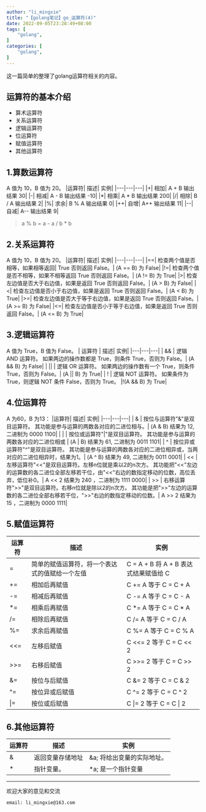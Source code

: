 ```yaml
---
author: "li_mingxie"
title: "【golang笔记】go_运算符(4)"
date: 2022-09-05T23:28:49+08:00
tags: [
    "golang",
]
categories: [
    "golang",
]
---
```


这一篇简单的整理了golang运算符相关的内容。<!--more-->

## 运算符的基本介绍

* 算术运算符
* 关系运算符
* 逻辑运算符
* 位运算符
* 赋值运算符
* 其他运算符

## 1.算数运算符

A 值为 10，B 值为 20。
|运算符| 描述| 实例|
|---|---|---|
|+| 相加| A + B 输出结果 30|
|-| 相减| A - B 输出结果 -10|
|*| 相乘| A * B 输出结果 200|
|/| 相除| B / A 输出结果 2|
|%| 求余| B % A 输出结果 0|
|++| 自增| A++ 输出结果 11|
|--| 自减| A-- 输出结果 9|

> a % b = a - a / b * b

## 2.关系运算符

A 值为 10，B 值为 20。
|运算符| 描述| 实例|
|---|---|---|
|==| 检查两个值是否相等，如果相等返回| True 否则返回 False。| (A == B) 为 False|
|!=| 检查两个值是否不相等，如果不相等返回 True 否则返回 False。| (A != B) 为 True|
|>| 检查左边值是否大于右边值，如果是返回 True 否则返回 False。| (A > B) 为 False|
|<| 检查左边值是否小于右边值，如果是返回 True 否则返回 False。| (A < B) 为 True|
|>=| 检查左边值是否大于等于右边值，如果是返回 True 否则返回 False。| (A >= B) 为 False|
|<=| 检查左边值是否小于等于右边值，如果是返回 True 否则返回 False。| (A <= B) 为 True|

## 3.逻辑运算符

A 值为 True，B 值为 False。
| 运算符 | 描述| 实例|
|---|---|---|
| && | 逻辑 AND 运算符。 如果两边的操作数都是 True，则条件 True，否则为 False。| (A && B) 为 False|
| \|\| | 逻辑 OR 运算符。 如果两边的操作数有一个 True，则条件 True，否则为 False。| (A \|\| B) 为 True|
| ! | 逻辑 NOT 运算符。 如果条件为 True，则逻辑 NOT 条件 False，否则为 True。 |!(A && B) 为 True|

## 4.位运算符

A 为60，B 为13：
|运算符| 描述| 实例|
|---|---|---|
| & | 按位与运算符"&"是双目运算符。 其功能是参与运算的两数各对应的二进位相与。| (A & B) 结果为 12, 二进制为 0000 1100|
| \| | 按位或运算符"\|"是双目运算符。 其功能是参与运算的两数各对应的二进位相或 | (A \| B) 结果为 61, 二进制为 0011 1101|
| ^ | 按位异或运算符"^"是双目运算符。 其功能是参与运算的两数各对应的二进位相异或，当两对应的二进位相异时，结果为1。| (A ^ B) 结果为 49, 二进制为 0011 0001|
| << | 左移运算符"<<"是双目运算符。左移n位就是乘以2的n次方。 其功能把"<<"左边的运算数的各二进位全部左移若干位，由"<<"右边的数指定移动的位数，高位丢弃，低位补0。| A << 2 结果为 240 ，二进制为 1111 0000|
| >> | 右移运算符">>"是双目运算符。右移n位就是除以2的n次方。 其功能是把">>"左边的运算数的各二进位全部右移若干位，">>"右边的数指定移动的位数。| A >> 2 结果为 15 ，二进制为 0000 1111|

## 5.赋值运算符

| 运算符| 描述 |实例|
|---|---|---|
| = | 简单的赋值运算符，将一个表达式的值赋给一个左值| C = A + B 将 A + B 表达式结果赋值给 C|
| += |相加后再赋值| C += A 等于 C = C + A|
| -= |相减后再赋值| C -= A 等于 C = C - A|
| *= |相乘后再赋值| C *= A 等于 C = C * A|
| /= |相除后再赋值| C /= A 等于 C = C / A|
| %= |求余后再赋值| C %= A 等于 C = C % A|
| <<= |左移后赋值| C <<= 2 等于 C = C << 2|
| >>= |右移后赋值| C >>= 2 等于 C = C >> 2|
| &= |按位与后赋值| C &= 2 等于 C = C & 2|
| ^= |按位异或后赋值| C ^= 2 等于 C = C ^ 2|
| \|= |按位或后赋值| C \|= 2 等于 C = C \| 2|

## 6.其他运算符

|运算符| 描述| 实例|
|---|---|---|
|&| 返回变量存储地址| &a; 将给出变量的实际地址。|
|*| 指针变量。| *a; 是一个指针变量|

----------------------------------------------

欢迎大家的意见和交流

`email: li_mingxie@163.com`
